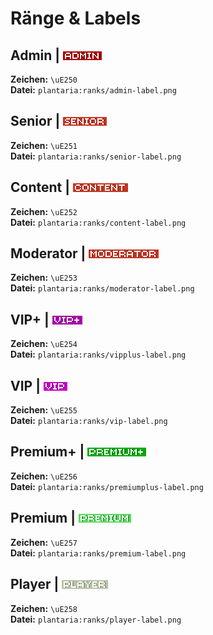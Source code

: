 # Ränge & Labels

## Admin | ![Admin Label](https://raw.githubusercontent.com/Plantaria-Network/Plantaria-ResourcePack/main/assets/plantaria/textures/ranks/admin-label.png)
**Zeichen:** `\uE250`  
**Datei:** `plantaria:ranks/admin-label.png`

## Senior | ![Senior Label](https://raw.githubusercontent.com/Plantaria-Network/Plantaria-ResourcePack/main/assets/plantaria/textures/ranks/senior-label.png)
**Zeichen:** `\uE251`  
**Datei:** `plantaria:ranks/senior-label.png`

## Content | ![Content Label](https://raw.githubusercontent.com/Plantaria-Network/Plantaria-ResourcePack/main/assets/plantaria/textures/ranks/content-label.png)
**Zeichen:** `\uE252`  
**Datei:** `plantaria:ranks/content-label.png`

## Moderator | ![Moderator Label](https://raw.githubusercontent.com/Plantaria-Network/Plantaria-ResourcePack/main/assets/plantaria/textures/ranks/moderator-label.png)
**Zeichen:** `\uE253`  
**Datei:** `plantaria:ranks/moderator-label.png`

## VIP+ | ![VIP+ Label](https://raw.githubusercontent.com/Plantaria-Network/Plantaria-ResourcePack/main/assets/plantaria/textures/ranks/vipplus-label.png)
**Zeichen:** `\uE254`  
**Datei:** `plantaria:ranks/vipplus-label.png`

## VIP | ![VIP Label](https://raw.githubusercontent.com/Plantaria-Network/Plantaria-ResourcePack/main/assets/plantaria/textures/ranks/vip-label.png)
**Zeichen:** `\uE255`  
**Datei:** `plantaria:ranks/vip-label.png`

## Premium+ | ![Premium+ Label](https://raw.githubusercontent.com/Plantaria-Network/Plantaria-ResourcePack/main/assets/plantaria/textures/ranks/premiumplus-label.png)
**Zeichen:** `\uE256`  
**Datei:** `plantaria:ranks/premiumplus-label.png`

## Premium | ![Premium Label](https://raw.githubusercontent.com/Plantaria-Network/Plantaria-ResourcePack/main/assets/plantaria/textures/ranks/premium-label.png)
**Zeichen:** `\uE257`  
**Datei:** `plantaria:ranks/premium-label.png`

## Player | ![Player Label](https://raw.githubusercontent.com/Plantaria-Network/Plantaria-ResourcePack/main/assets/plantaria/textures/ranks/player-label.png)
**Zeichen:** `\uE258`  
**Datei:** `plantaria:ranks/player-label.png`